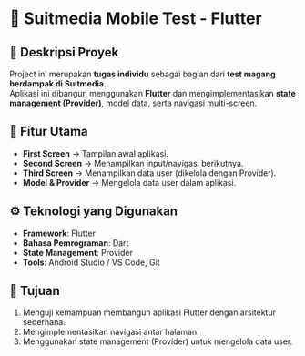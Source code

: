 # 📱 Suitmedia Mobile Test - Flutter  

## 📌 Deskripsi Proyek  
Project ini merupakan **tugas individu** sebagai bagian dari **test magang berdampak di Suitmedia**.  
Aplikasi ini dibangun menggunakan **Flutter** dan mengimplementasikan **state management (Provider)**, model data, serta navigasi multi-screen.  

## 📝 Fitur Utama  
- **First Screen** → Tampilan awal aplikasi.  
- **Second Screen** → Menampilkan input/navigasi berikutnya.  
- **Third Screen** → Menampilkan data user (dikelola dengan Provider).  
- **Model & Provider** → Mengelola data user dalam aplikasi.  

## ⚙️ Teknologi yang Digunakan  
- **Framework**: Flutter  
- **Bahasa Pemrograman**: Dart  
- **State Management**: Provider  
- **Tools**: Android Studio / VS Code, Git  

## 🎯 Tujuan  
1. Menguji kemampuan membangun aplikasi Flutter dengan arsitektur sederhana.  
2. Mengimplementasikan navigasi antar halaman.  
3. Menggunakan state management (Provider) untuk mengelola data user.  
